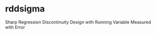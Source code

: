 
<!-- README.md is generated from README.Rmd. Please edit that file -->
rddsigma
========

Sharp Regression Discontinuity Design with Running Variable Measured with Error
